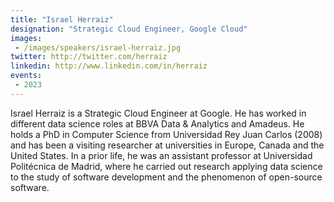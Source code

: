 ```yaml
---
title: "Israel Herraiz"
designation: "Strategic Cloud Engineer, Google Cloud"
images:
 - /images/speakers/israel-herraiz.jpg
twitter: http://twitter.com/herraiz
linkedin: http://www.linkedin.com/in/herraiz
events:
 - 2023
---
```


Israel Herraiz is a Strategic Cloud Engineer at Google. He has worked in different data science roles at BBVA Data & Analytics and Amadeus. He holds a PhD in Computer Science from Universidad Rey Juan Carlos (2008) and has been a visiting researcher at universities in Europe, Canada and the United States. In a prior life, he was an assistant professor at Universidad Politécnica de Madrid, where he carried out research applying data science to the study of software development and the phenomenon of open-source software.